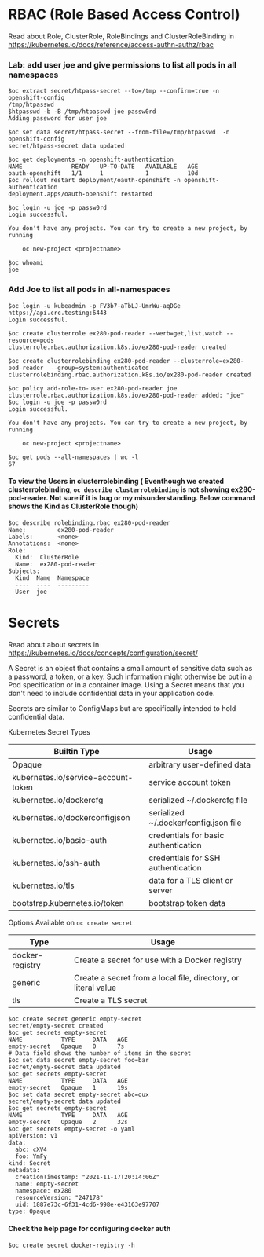 # RBAC (Role Based Access Control)

Read about Role, ClusterRole, RoleBindings and ClusterRoleBinding in https://kubernetes.io/docs/reference/access-authn-authz/rbac

### Lab: add user joe and give permissions to list all pods in all namespaces

```
$oc extract secret/htpass-secret --to=/tmp --confirm=true -n openshift-config
/tmp/htpasswd
$htpasswd -b -B /tmp/htpasswd joe passw0rd
Adding password for user joe
```

```
$oc set data secret/htpass-secret --from-file=/tmp/htpasswd  -n openshift-config
secret/htpass-secret data updated
```

```
$oc get deployments -n openshift-authentication
NAME              READY   UP-TO-DATE   AVAILABLE   AGE
oauth-openshift   1/1     1            1           10d
$oc rollout restart deployment/oauth-openshift -n openshift-authentication
deployment.apps/oauth-openshift restarted
```

```
$oc login -u joe -p passw0rd
Login successful.

You don't have any projects. You can try to create a new project, by running

    oc new-project <projectname>

$oc whoami
joe
```

### Add Joe to list all pods in all-namespaces

```
$oc login -u kubeadmin -p FV3b7-aTbLJ-UmrWu-aqDGe https://api.crc.testing:6443
Login successful.

$oc create clusterrole ex280-pod-reader --verb=get,list,watch --resource=pods
clusterrole.rbac.authorization.k8s.io/ex280-pod-reader created

$oc create clusterrolebinding ex280-pod-reader --clusterrole=ex280-pod-reader  --group=system:authenticated
clusterrolebinding.rbac.authorization.k8s.io/ex280-pod-reader created

$oc policy add-role-to-user ex280-pod-reader joe
clusterrole.rbac.authorization.k8s.io/ex280-pod-reader added: "joe"
$oc login -u joe -p passw0rd
Login successful.

You don't have any projects. You can try to create a new project, by running

    oc new-project <projectname>

$oc get pods --all-namespaces | wc -l
67

```

#### To view the Users in clusterrolebinding ( Eventhough we created clusterrolebinding, `oc describe clusterrolebinding` is not showing ex280-pod-reader. Not sure if it is bug or my misunderstanding. Below command shows the Kind as ClusterRole though)

```
$oc describe rolebinding.rbac ex280-pod-reader
Name:         ex280-pod-reader
Labels:       <none>
Annotations:  <none>
Role:
  Kind:  ClusterRole
  Name:  ex280-pod-reader
Subjects:
  Kind  Name  Namespace
  ----  ----  ---------
  User  joe

```





# Secrets

Read about about secrets in https://kubernetes.io/docs/concepts/configuration/secret/

A Secret is an object that contains a small amount of sensitive data such as a password, a token, or a key. Such information might otherwise be put in a Pod specification or in a container image. Using a Secret means that you don't need to include confidential data in your application code.

Secrets are similar to ConfigMaps but are specifically intended to hold confidential data.

Kubernetes Secret Types

|Builtin Type |	Usage |
| ------ | ------ |
|Opaque |	arbitrary user-defined data|
|kubernetes.io/service-account-token |	service account token |
|kubernetes.io/dockercfg | 	serialized ~/.dockercfg file |
|kubernetes.io/dockerconfigjson | 	serialized ~/.docker/config.json file |
|kubernetes.io/basic-auth | 	credentials for basic authentication |
|kubernetes.io/ssh-auth | 	credentials for SSH authentication |
kubernetes.io/tls | 	data for a TLS client or server |
|bootstrap.kubernetes.io/token |	bootstrap token data |

Options Available on `oc create secret`

|  Type |	Usage |
| ------ | ------ |
| docker-registry |Create a secret for use with a Docker registry |
| generic  |       Create a secret from a local file, directory, or literal value |
| tls      |       Create a TLS secret |


```
$oc create secret generic empty-secret
secret/empty-secret created
$oc get secrets empty-secret
NAME           TYPE     DATA   AGE
empty-secret   Opaque   0      7s
# Data field shows the number of items in the secret
$oc set data secret empty-secret foo=bar
secret/empty-secret data updated
$oc get secrets empty-secret
NAME           TYPE     DATA   AGE
empty-secret   Opaque   1      19s
$oc set data secret empty-secret abc=qux
secret/empty-secret data updated
$oc get secrets empty-secret
NAME           TYPE     DATA   AGE
empty-secret   Opaque   2      32s
$oc get secrets empty-secret -o yaml
apiVersion: v1
data:
  abc: cXV4
  foo: YmFy
kind: Secret
metadata:
  creationTimestamp: "2021-11-17T20:14:06Z"
  name: empty-secret
  namespace: ex280
  resourceVersion: "247178"
  uid: 1887e73c-6f31-4cd6-998e-e43163e97707
type: Opaque
```
#### Check the help page for configuring docker auth
```
$oc create secret docker-registry -h
```
